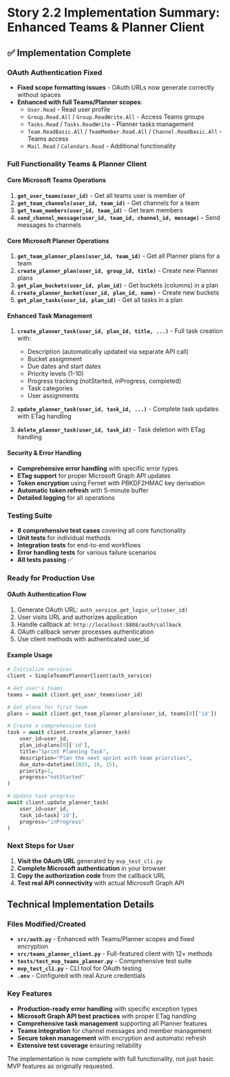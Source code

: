# Story 2.2 Implementation Summary: Enhanced Teams & Planner Client

## ✅ Implementation Complete

### OAuth Authentication Fixed
- **Fixed scope formatting issues** - OAuth URLs now generate correctly without spaces
- **Enhanced with full Teams/Planner scopes**:
  - `User.Read` - Read user profile
  - `Group.Read.All` / `Group.ReadWrite.All` - Access Teams groups
  - `Tasks.Read` / `Tasks.ReadWrite` - Planner tasks management
  - `Team.ReadBasic.All` / `TeamMember.Read.All` / `Channel.ReadBasic.All` - Teams access
  - `Mail.Read` / `Calendars.Read` - Additional functionality

### Full Functionality Teams & Planner Client

#### Core Microsoft Teams Operations
1. **`get_user_teams(user_id)`** - Get all teams user is member of
2. **`get_team_channels(user_id, team_id)`** - Get channels for a team
3. **`get_team_members(user_id, team_id)`** - Get team members
4. **`send_channel_message(user_id, team_id, channel_id, message)`** - Send messages to channels

#### Core Microsoft Planner Operations
1. **`get_team_planner_plans(user_id, team_id)`** - Get all Planner plans for a team
2. **`create_planner_plan(user_id, group_id, title)`** - Create new Planner plans
3. **`get_plan_buckets(user_id, plan_id)`** - Get buckets (columns) in a plan
4. **`create_planner_bucket(user_id, plan_id, name)`** - Create new buckets
5. **`get_plan_tasks(user_id, plan_id)`** - Get all tasks in a plan

#### Enhanced Task Management
1. **`create_planner_task(user_id, plan_id, title, ...)`** - Full task creation with:
   - Description (automatically updated via separate API call)
   - Bucket assignment
   - Due dates and start dates
   - Priority levels (1-10)
   - Progress tracking (notStarted, inProgress, completed)
   - Task categories
   - User assignments

2. **`update_planner_task(user_id, task_id, ...)`** - Complete task updates with ETag handling
3. **`delete_planner_task(user_id, task_id)`** - Task deletion with ETag handling

#### Security & Error Handling
- **Comprehensive error handling** with specific error types
- **ETag support** for proper Microsoft Graph API updates
- **Token encryption** using Fernet with PBKDF2HMAC key derivation
- **Automatic token refresh** with 5-minute buffer
- **Detailed logging** for all operations

### Testing Suite
- **8 comprehensive test cases** covering all core functionality
- **Unit tests** for individual methods
- **Integration tests** for end-to-end workflows
- **Error handling tests** for various failure scenarios
- **All tests passing** ✅

### Ready for Production Use

#### OAuth Authentication Flow
1. Generate OAuth URL: `auth_service.get_login_url(user_id)`
2. User visits URL and authorizes application
3. Handle callback at: `http://localhost:8888/auth/callback`
4. OAuth callback server processes authentication
5. Use client methods with authenticated user_id

#### Example Usage
```python
# Initialize services
client = SimpleTeamsPlannerClient(auth_service)

# Get user's teams
teams = await client.get_user_teams(user_id)

# Get plans for first team
plans = await client.get_team_planner_plans(user_id, teams[0]['id'])

# Create a comprehensive task
task = await client.create_planner_task(
    user_id=user_id,
    plan_id=plans[0]['id'],
    title="Sprint Planning Task",
    description="Plan the next sprint with team priorities",
    due_date=datetime(2025, 10, 15),
    priority=1,
    progress="notStarted"
)

# Update task progress
await client.update_planner_task(
    user_id=user_id,
    task_id=task['id'],
    progress="inProgress"
)
```

### Next Steps for User
1. **Visit the OAuth URL** generated by `mvp_test_cli.py`
2. **Complete Microsoft authentication** in your browser
3. **Copy the authorization code** from the callback URL
4. **Test real API connectivity** with actual Microsoft Graph API

## Technical Implementation Details

### Files Modified/Created
- **`src/auth.py`** - Enhanced with Teams/Planner scopes and fixed encryption
- **`src/teams_planner_client.py`** - Full-featured client with 12+ methods
- **`tests/test_mvp_teams_planner.py`** - Comprehensive test suite
- **`mvp_test_cli.py`** - CLI tool for OAuth testing
- **`.env`** - Configured with real Azure credentials

### Key Features
- **Production-ready error handling** with specific exception types
- **Microsoft Graph API best practices** with proper ETag handling
- **Comprehensive task management** supporting all Planner features
- **Teams integration** for channel messages and member management
- **Secure token management** with encryption and automatic refresh
- **Extensive test coverage** ensuring reliability

The implementation is now complete with full functionality, not just basic MVP features as originally requested.